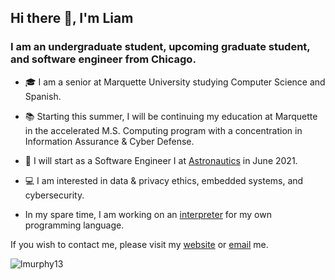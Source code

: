 ## Hi there 👋, I'm Liam

### I am an undergraduate student, upcoming graduate student, and software engineer from Chicago.

- 🎓 I am a senior at Marquette University studying Computer Science and Spanish. 

- 📚 Starting this summer, I will be continuing my education at Marquette in the accelerated M.S. Computing program with a concentration in Information Assurance & Cyber Defense. 

- 💼 I will start as a Software Engineer I at <a href="https://astronautics.com/">Astronautics</a> in June 2021.

- 💻 I am interested in data & privacy ethics, embedded systems, and cybersecurity.

- In my spare time, I am working on an <a href="https://www.github.com/lmurphy13/L-Interpreter">interpreter</a> for my own programming language.

If you wish to contact me, please visit my <a href="https://www.liammurphy.me">website</a> or [email](mailto:liam.murphy@marquette.edu) me.


<p align="left"> <img src="https://komarev.com/ghpvc/?username=lmurphy13" alt="lmurphy13" /> </p>
